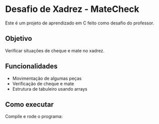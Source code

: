 # Desafio de Xadrez - MateCheck

Este é um projeto de aprendizado em C feito como desafio do professor.

## Objetivo
Verificar situações de cheque e mate no xadrez.

## Funcionalidades
- Movimentação de algumas peças
- Verificação de cheque e mate
- Estrutura de tabuleiro usando arrays

## Como executar
Compile e rode o programa:


